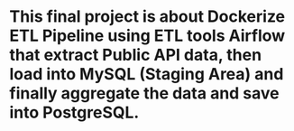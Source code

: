 # This final project is about Dockerize ETL Pipeline using ETL tools Airflow that extract Public API data, then load into MySQL (Staging Area) and finally aggregate the data and save into PostgreSQL.
